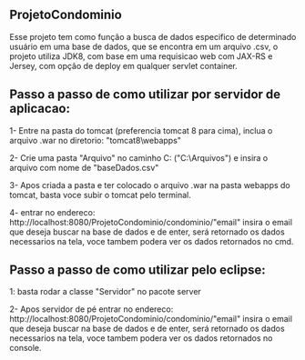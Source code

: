## ProjetoCondominio

Esse projeto tem como função a busca de dados especifico de determinado usuário em uma base de dados, que se encontra em um arquivo .csv, o projeto utiliza JDK8, com base em uma requisicao web com JAX-RS e Jersey, com opção de deploy em qualquer servlet container.

## Passo a passo de como utilizar por servidor de aplicacao:

1- Entre na pasta do tomcat (preferencia tomcat 8 para cima), inclua o arquivo .war no diretorio: "tomcat8\webapps"

2- Crie uma pasta "Arquivo" no caminho C: ("C:\Arquivos") e insira o arquivo com nome de "baseDados.csv"

3- Apos criada a pasta e ter colocado o arquivo .war na pasta webapps do tomcat, basta voce subir o tomcat pelo terminal.

4- entrar no endereco: http://localhost:8080/ProjetoCondominio/condominio/"email"
insira o email que deseja buscar na base de dados e de enter, será retornado os dados necessarios na tela, voce tambem podera ver os dados retornados no cmd. 

## Passo a passo de como utilizar pelo eclipse:

1: basta rodar a classe "Servidor" no pacote server

2- Apos servidor de pé entrar no endereco: http://localhost:8080/ProjetoCondominio/condominio/"email"
insira o email que deseja buscar na base de dados e de enter, será retornado os dados necessarios na tela, voce tambem podera ver os dados retornados no console.

